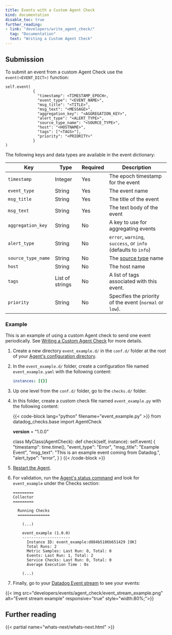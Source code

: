 ```yaml
---
title: Events with a Custom Agent Check
kind: documentation
disable_toc: true
further_reading:
- link: "developers/write_agent_check/"
  tag: "Documentation"
  text: "Writing a Custom Agent Check"
---
```


## Submission

To submit an event from a custom Agent Check use the `event(<EVENT_DICT>)` function:

```
self.event(
            {
              "timestamp": <TIMESTAMP_EPOCH>,
              "event_type": "<EVENT_NAME>",
              "msg_title": "<TITLE>",
              "msg_text": "<MESSAGE>",
              "aggregation_key": "<AGGREGATION_KEY>",
              "alert_type": "<ALERT_TYPE>",
              "source_type_name": "<SOURCE_TYPE>",
              "host": "<HOSTNAME>",
              "tags": ["<TAGS>"],
              "priority": "<PRIORITY>"
            }
)
```

The following keys and data types are available in the event dictionary:

| Key                | Type            | Required | Description                                                   |
| ------------------ | --------------- | -------- | ------------------------------------------------------------- |
| `timestamp`        | Integer         | Yes      | The epoch timestamp for the event                             |
| `event_type`       | String          | Yes      | The event name                                                |
| `msg_title`        | String          | Yes      | The title of the event                                        |
| `msg_text`         | String          | Yes      | The text body of the event                                    |
| `aggregation_key`  | String          | No       | A key to use for aggregating events                           |
| `alert_type`       | String          | No       | `error`, `warning`, `success`, or `info` (defaults to `info`) |
| `source_type_name` | String          | No       | The [source type][1] name                                     |
| `host`             | String          | No       | The host name                                                 |
| `tags`             | List of strings | No       | A list of tags associated with this event.                    |
| `priority`         | String          | No       | Specifies the priority of the event (`normal` or `low`).      |


### Example

This is an example of using a custom Agent check to send one event periodically. See [Writing a Custom Agent Check][2] for more details.

1. Create a new directory `event_example.d/` in the `conf.d/` folder at the root of your [Agent's configuration directory][3].

2. In the `event_example.d/` folder, create a configuration file named `event_example.yaml` with the following content:

    ```yaml
    instances: [{}]
    ```

3. Up one level from the `conf.d/` folder, go to the `checks.d/` folder.
2. In this folder, create a custom check file named `event_example.py` with the following content:

    {{< code-block lang="python" filename="event_example.py" >}}
    from datadog_checks.base import AgentCheck

    __version__ = "1.0.0"

    class MyClass(AgentCheck):
        def check(self, instance):
            self.event(
                {
                    "timestamp": time.time(),
                    "event_type": "Error",
                    "msg_title": "Example Event",
                    "msg_text": "This is an example event coming from Datadog.",
                    "alert_type": "error",
                }
            )
    {{< /code-block >}}

3. [Restart the Agent][4].

4. For validation, run the [Agent's status command][5] and look for `event_example` under the Checks section:

    ```
    =========
    Collector
    =========

      Running Checks
      ==============

        (...)

        event_example (1.0.0)
        ---------------------
          Instance ID: event_example:d884b5186b651429 [OK]
          Total Runs: 2
          Metric Samples: Last Run: 0, Total: 0
          Events: Last Run: 1, Total: 2
          Service Checks: Last Run: 0, Total: 0
          Average Execution Time : 0s

        (...)
    ```
5. Finally, go to your [Datadog Event stream][6] to see your events:

{{< img src="developers/events/agent_check/event_stream_example.png" alt="Event stream example" responsive="true" style="width:80%;">}}

## Further reading

{{< partial name="whats-next/whats-next.html" >}}

[1]: /integrations/faq/list-of-api-source-attribute-value
[2]: /developers/write_agent_check
[3]: /agent/guide/agent-configuration-files/#agent-configuration-directory
[4]: /agent/guide/agent-commands/#restart-the-agent
[5]: https://docs.datadoghq.com/agent/guide/agent-commands/?tab=agentv6#agent-information
[6]: https://app.datadoghq.com/event/stream
